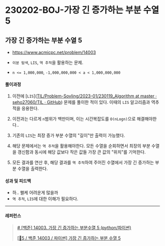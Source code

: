 # 230202-BOJ-가장 긴 증가하는 부분 수열 5

## 가장 긴 증가하는 부분 수열 5

- https://www.acmicpc.net/problem/14003

- `이분 탐색`, `LIS`, `역 추적`을 활용하는 문제.

- `n <= 1,000,000`, `-1,000,000,000 < a < 1,000,000,000`

#### 풀이과정

1. 이전에 [`LIS`]([TIL/Problem-Sovling/2023-01/230119_Algorithm at master · seho27060/TIL · GitHub](https://github.com/seho27060/TIL/tree/master/Problem-Sovling/2023-01/230119_Algorithm)) 문제를 풀이한 적이 있다. 이때의 `LIS` 알고리즘과 역추적을 응용한다.

2. 이전과는 다르게 `n`범위가 백만이며, 이는 시간복잡도를 `O(nLogn)`으로 해결해야한다..

3. 기존의 `LIS`는 최장 증가 부분 수열의 "길이"만 출력이 가능했다.

4. 해당 문제에서는 `역 추적`을 활용해야한다. 모든 수열을 순회하면서 최장의 부분 수열을 갱신함과 동시에 해당 값보다 작은 값들 가장 큰 값의 "위치"를 기억한다.

5. 모든 결과를 연산 후, 해당 결과를 `역 추적`하여 주어진 수열에서 가장 긴 증가하는 부분 수열을 출력한다.

#### 성과 및 피드백

- 하.. 왤케 어려운게 많을까
- `역 추적`, `LIS`에 대한 이해가 필요하다.

---

#### 레퍼런스

> [# [백준] 14003. 가장 긴 증가하는 부분수열 5 (python/파이썬)](https://velog.io/@veonico/%EB%B0%B1%EC%A4%80-14003.-%EA%B0%80%EC%9E%A5-%EA%B8%B4-%EC%A6%9D%EA%B0%80%ED%95%98%EB%8A%94-%EB%B6%80%EB%B6%84%EC%88%98%EC%97%B4-5-python%ED%8C%8C%EC%9D%B4%EC%8D%AC)
> 
> [[🏅5 / 백준 14003 / 파이썬] 가장 긴 증가하는 부분 수열 5](https://my-coding-notes.tistory.com/270)
